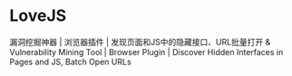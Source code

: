 # LoveJS
漏洞挖掘神器 | 浏览器插件 | 发现页面和JS中的隐藏接口、URL批量打开 &amp; Vulnerability Mining Tool | Browser Plugin | Discover Hidden Interfaces in Pages and JS, Batch Open URLs
